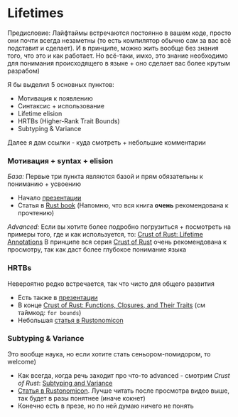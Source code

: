 # Lifetimes

Предисловие:
Лайфтаймы встречаются постоянно в вашем коде, просто они почти всегда незаметны (то есть компилятор обычно сам за вас всё подставит и сделает). И в принципе, можно жить вообще без знания того, что это и как работает. Но всё-таки, имхо, это знание необходимо для понимания происходящего в языке + оно сделает вас более крутым разрабом)

Я бы выделил 5 основных пунктов:
- Мотивация к появлению
- Синтаксис + использование
- Lifetime elision
- HRTBs (Higher-Rank Trait Bounds)
- Subtyping & Variance

Далее я дам ссылки - куда смотреть + небольшие комментарии

### Мотивация + syntax + elision
*База:*
Первые три пункта являются базой и прям обязательны к пониманию + усвоению

- Начало [презентации](/lectures/presentations/lecture_07_2025_unreleased.pdf)
- Статья в [Rust book](https://doc.rust-lang.org/book/ch10-03-lifetime-syntax.html) (Напомню, что вся книга **очень** рекомендована к прочтению) 

*Advanced:*
Если вы хотите более подробно погрузиться + посмотреть на примеры того, где и как используется, то:
[Crust of Rust: Lifetime Annotations](https://www.youtube.com/live/rAl-9HwD858)
В принципе вся серия [Crust of Rust](https://www.youtube.com/playlist?list=PLqbS7AVVErFiWDOAVrPt7aYmnuuOLYvOa) очень рекомендована к просмотру, так как даст более глубокое понимание языка

### HRTBs
Невероятно редко встречается, так что чисто для общего развития

- Есть также в [презентации](/lectures/presentations/lecture_07_2025_unreleased.pdf) 
- В конце [Crust of Rust: Functions, Closures, and Their Traits](https://youtu.be/dHkzSZnYXmk?t=3625) (см таймкод: `for bounds`)
- Небольшая [статья в Rustonomicon](https://doc.rust-lang.org/nomicon/hrtb.html)

### Subtyping & Variance
Это вообще наука, но если хотите стать сеньором-помидором, то welcome)

- Как всегда, когда речь заходит про что-то advanced - смотрим *Crust of Rust*: [Subtyping and Variance](https://www.youtube.com/live/iVYWDIW71jk)
- [Статья в Rustonomicon](https://doc.rust-lang.org/nomicon/subtyping.html). Лучше читать после просмотра видео выше, так будет в разы понятнее (иначе кокнет)
- Конечно есть в презе, но по ней думаю ничего не понять
